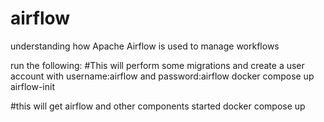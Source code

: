 # airflow
understanding how Apache Airflow is used to manage workflows

run the following:
#This will perform some migrations and create a user account with username:airflow and password:airflow
docker compose up airflow-init   

#this will get airflow and other components started
docker compose up



